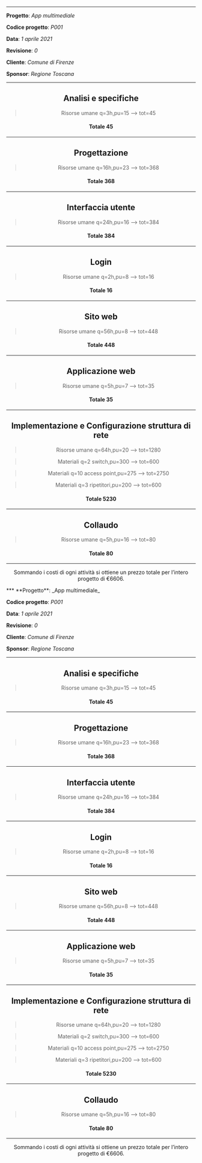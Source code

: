 ***
**Progetto**: _App multimediale_ 

**Codice progetto**: _P001_

**Data**: _1 aprile 2021_

**Revisione**: _0_

**Cliente**: _Comune di Firenze_

**Sponsor**: _Regione Toscana_
***
<center>

## Analisi e specifiche
>Risorse umane q=3h,pu=15 --> tot=45

#### Totale 45
***
## Progettazione
>Risorse umane q=16h,pu=23 --> tot=368

#### Totale 368
***
## Interfaccia utente
>Risorse umane q=24h,pu=16 --> tot=384

#### Totale 384
***
## Login
>Risorse umane q=2h,pu=8 --> tot=16

#### Totale 16
***
## Sito web
>Risorse umane q=56h,pu=8 --> tot=448

#### Totale 448
***
## Applicazione web
>Risorse umane q=5h,pu=7 --> tot=35

#### Totale 35
***
## Implementazione e Configurazione struttura di rete
>Risorse umane q=64h,pu=20 --> tot=1280

>Materiali q=2 switch,pu=300 --> tot=600

>Materiali q=10 access point,pu=275 --> tot=2750

>Materiali q=3 ripetitori,pu=200 --> tot=600

#### Totale 5230
***
## Collaudo
>Risorse umane q=5h,pu=16 --> tot=80

#### Totale 80
***
Sommando i costi di ogni attività si ottiene un prezzo totale per l’intero progetto di €6606.
</center>***
**Progetto**: _App multimediale_ 

**Codice progetto**: _P001_

**Data**: _1 aprile 2021_

**Revisione**: _0_

**Cliente**: _Comune di Firenze_

**Sponsor**: _Regione Toscana_
***
<center>

## Analisi e specifiche
>Risorse umane q=3h,pu=15 --> tot=45

#### Totale 45
***
## Progettazione
>Risorse umane q=16h,pu=23 --> tot=368

#### Totale 368
***
## Interfaccia utente
>Risorse umane q=24h,pu=16 --> tot=384

#### Totale 384
***
## Login
>Risorse umane q=2h,pu=8 --> tot=16

#### Totale 16
***
## Sito web
>Risorse umane q=56h,pu=8 --> tot=448

#### Totale 448
***
## Applicazione web
>Risorse umane q=5h,pu=7 --> tot=35

#### Totale 35
***
## Implementazione e Configurazione struttura di rete
>Risorse umane q=64h,pu=20 --> tot=1280

>Materiali q=2 switch,pu=300 --> tot=600

>Materiali q=10 access point,pu=275 --> tot=2750

>Materiali q=3 ripetitori,pu=200 --> tot=600

#### Totale 5230
***
## Collaudo
>Risorse umane q=5h,pu=16 --> tot=80

#### Totale 80
***
Sommando i costi di ogni attività si ottiene un prezzo totale per l’intero progetto di €6606.
</center>
